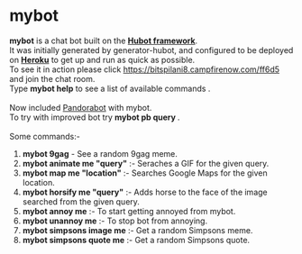 # mybot

<b>mybot</b> is a chat bot built on the <b><a href="https://hubot.github.com/">Hubot framework</a></b>. <br>It was
initially generated by generator-hubot, and configured to be
deployed on <b><a href="https://id.heroku.com/login">Heroku</a></b> to get up and run as quick as possible.
<br>
To see it in action please click <a href="https://bitspilani8.campfirenow.com/ff6d5">https://bitspilani8.campfirenow.com/ff6d5</a> and join the chat room.
<br> Type <b>mybot help</b> to see a list of available commands .
<br>
<br> Now included <a href="http://www.pandorabots.com/">Pandorabot</a> with mybot.
<br> To try with improved bot try <b> mybot pb query </b>.
<br><br>
Some commands:-<br>
1. <b>mybot 9gag</b> - See a random 9gag meme.<br>
2. <b>mybot animate me "query"</b> :- Seraches a GIF for the given query.<br>
3. <b>mybot map me "location"</b> :- Searches Google Maps for the given location.<br>
4. <b>mybot horsify me "query"</b> :- Adds horse to the face of the image searched from the given query.<br>
5. <b>mybot annoy me</b> :- To start getting annoyed from mybot.<br>
6. <b>mybot unannoy me</b> :- To stop bot from annoying.<br>
7. <b>mybot simpsons image me</b> :- Get a random Simpsons meme.<br>
8. <b>mybot simpsons quote me</b> :- Get a random Simpsons quote.<br>
